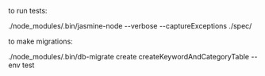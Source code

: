 to run tests:

./node_modules/.bin/jasmine-node --verbose --captureExceptions ./spec/

to make migrations:

./node_modules/.bin/db-migrate create createKeywordAndCategoryTable --env test
